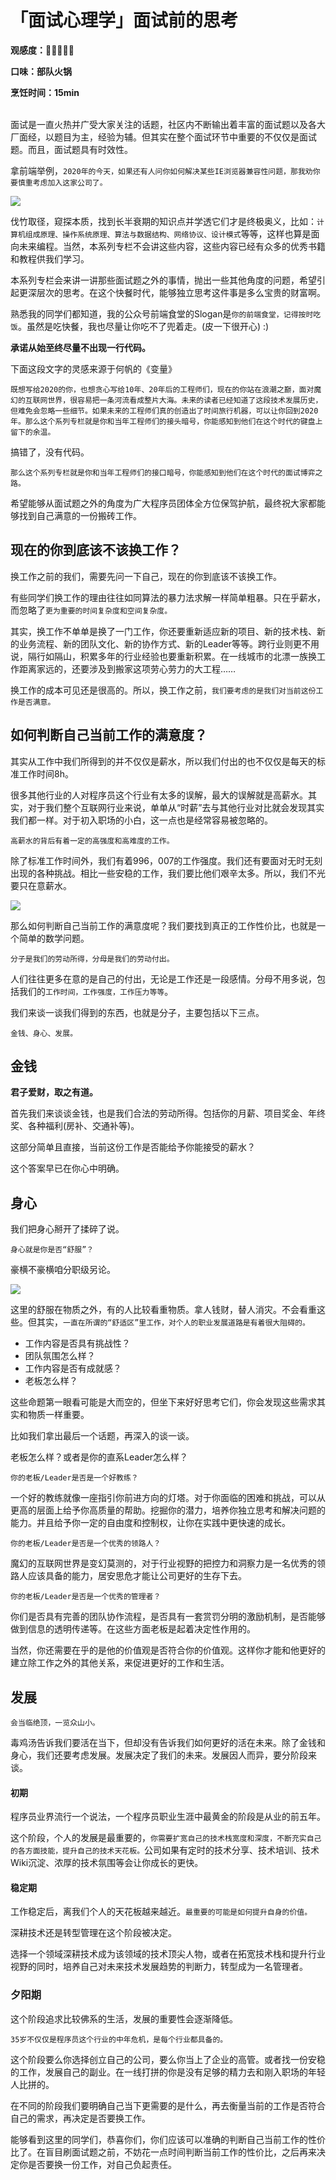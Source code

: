 # 「面试心理学」面试前的思考

**观感度：🌟🌟🌟🌟🌟**

**口味：部队火锅**

**烹饪时间：15min**
<br>
<br>

面试是一直火热并广受大家关注的话题，社区内不断输出着丰富的面试题以及各大厂面经，以题目为主，经验为辅。但其实在整个面试环节中重要的不仅仅是面试题。而且，面试题具有时效性。

拿前端举例，`2020年的今天，如果还有人问你如何解决某些IE浏览器兼容性问题，那我劝你要慎重考虑加入这家公司了。`

![](https://imgkr.cn-bj.ufileos.com/32715d62-ea4e-4678-bd89-143ec98398dc.png)


伐竹取径，窥探本质，找到长半衰期的知识点并学透它们才是终极奥义，比如：`计算机组成原理、操作系统原理、算法与数据结构、网络协议、设计模式`等等，这样也算是面向未来编程。当然，本系列专栏不会讲这些内容，这些内容已经有众多的优秀书籍和教程供我们学习。

本系列专栏会来讲一讲那些面试题之外的事情，抛出一些其他角度的问题，希望引起更深层次的思考。在这个快餐时代，能够独立思考这件事是多么宝贵的财富啊。

熟悉我的同学们都知道，我的公众号前端食堂的Slogan是`你的前端食堂，记得按时吃饭`。虽然是吃快餐，我也尽量让你吃不了兜着走。(皮一下很开心) :)


**承诺从始至终尽量不出现一行代码。**

下面这段文字的灵感来源于何帆的《变量》

`既想写给2020的你，也想贪心写给10年、20年后的工程师们，现在的你站在浪潮之巅，面对魔幻的互联网世界，很容易把一条河流看成整片大海。未来的读者已经知道了这段技术发展历史，但难免会忽略一些细节。如果未来的工程师们真的创造出了时间旅行机器，可以让你回到2020年。那么这个系列专栏就是你和当年工程师们的接头暗号，你能感知到他们在这个时代的键盘上留下的余温。`

搞错了，没有代码。

`那么这个系列专栏就是你和当年工程师们的接口暗号，你能感知到他们在这个时代的面试博弈之路。`

希望能够从面试题之外的角度为广大程序员团体全方位保驾护航，最终祝大家都能够找到自己满意的一份搬砖工作。

## 现在的你到底该不该换工作？
换工作之前的我们，需要先问一下自己，现在的你到底该不该换工作。

有些同学们换工作的理由往往如同算法的暴力法求解一样简单粗暴。只在乎薪水，而忽略了`更为重要的时间复杂度和空间复杂度。`

其实，换工作不单单是换了一门工作，你还要重新适应新的项目、新的技术栈、新的业务流程、新的团队文化、新的协作方式、新的Leader等等。跨行业则更不用说，隔行如隔山，积累多年的行业经验也要重新积累。在一线城市的北漂一族换工作距离家远的，还要涉及到搬家这项劳心劳力的大工程……

换工作的成本可见还是很高的。所以，换工作之前，`我们要考虑的是我们对当前这份工作是否满意。`

## 如何判断自己当前工作的满意度？

其实从工作中我们所得到的并不仅仅是薪水，所以我们付出的也不仅仅是每天的标准工作时间8h。

很多其他行业的人对程序员这个行业有太多的误解，最大的误解就是高薪水。其实，对于我们整个互联网行业来说，单单从“时薪”去与其他行业对比就会发现其实我们都一样。对于初入职场的小白，这一点也是经常容易被忽略的。

`高薪水的背后有着一定的高强度和高难度的工作。`

除了标准工作时间外，我们有着996，007的工作强度。我们还有要面对无时无刻出现的各种挑战。相比一些安稳的工作，我们要比他们艰辛太多。所以，我们不光要只在意薪水。

![](https://imgkr.cn-bj.ufileos.com/b07b622e-24f6-4346-b493-42620a06310e.png)


那么如何判断自己当前工作的满意度呢？我们要找到真正的工作性价比，也就是一个简单的数学问题。

`分子是我们的劳动所得，分母是我们的劳动付出。`

人们往往更多在意的是自己的付出，无论是工作还是一段感情。分母不用多说，包括我们的`工作时间，工作强度，工作压力等等`。

我们来谈一谈我们得到的东西，也就是分子，主要包括以下三点。

`金钱、身心、发展。`

## 金钱
**君子爱财，取之有道。**

首先我们来谈谈金钱，也是我们合法的劳动所得。包括你的月薪、项目奖金、年终奖、各种福利(房补、交通补等)。

这部分简单且直接，当前这份工作是否能给予你能接受的薪水？

这个答案早已在你心中明确。

## 身心
我们把身心掰开了揉碎了说。

`身心就是你是否“舒服”？`

豪横不豪横咱分职级另论。

![](https://imgkr.cn-bj.ufileos.com/278caeb3-32df-4406-85ff-d8716d12e20d.jpg)


这里的舒服在物质之外，有的人比较看重物质。拿人钱财，替人消灾。不会看重这些。但其实，`一直在所谓的“舒适区”里工作，对个人的职业发展道路是有着很大阻碍的。`

- 工作内容是否具有挑战性？
- 团队氛围怎么样？
- 工作内容是否有成就感？
- 老板怎么样？

这些命题第一眼看可能是大而空的，但坐下来好好思考它们，你会发现这些需求其实和物质一样重要。

比如我们拿出最后一个话题，再深入的谈一谈。

老板怎么样？或者是你的直系Leader怎么样？

`你的老板/Leader是否是一个好教练？`

一个好的教练就像一座指引你前进方向的灯塔。对于你面临的困难和挑战，可以从更高的层面上给予你高质量的帮助。挖掘你的潜力，培养你独立思考和解决问题的能力。并且给予你一定的自由度和控制权，让你在实践中更快速的成长。

`你的老板/Leader是否是一个优秀的领路人？`

魔幻的互联网世界是变幻莫测的，对于行业视野的把控力和洞察力是一名优秀的领路人应该具备的能力，居安思危才能让公司更好的生存下去。

`你的老板/Leader是否是一个优秀的管理者？`

你们是否具有完善的团队协作流程，是否具有一套赏罚分明的激励机制，是否能够做到信息的透明传递等。在这些方面老板是起着决定性作用的。

当然，你还需要在乎的是他的价值观是否符合你的价值观。这样你才能和他更好的建立除工作之外的其他关系，来促进更好的工作和生活。


## 发展
`会当临绝顶，一览众山小。`

毒鸡汤告诉我们要活在当下，但却没有告诉我们如何更好的活在未来。除了金钱和身心，我们还要考虑发展。发展决定了我们的未来。发展因人而异，要分阶段来谈。

#### 初期

程序员业界流行一个说法，一个程序员职业生涯中最黄金的阶段是从业的前五年。

这个阶段，个人的发展是最重要的，`你需要扩宽自己的技术栈宽度和深度，不断充实自己的各方面技能，提升自己的技术天花板。`公司如果有定时的技术分享、技术培训、技术Wiki沉淀、浓厚的技术氛围等会让你成长的更快。

#### 稳定期
工作稳定后，离我们个人的天花板越来越近。`最重要的可能是如何提升自身的价值。`

深耕技术还是转型管理在这个阶段被决定。

选择一个领域深耕技术成为该领域的技术顶尖人物，或者在拓宽技术栈和提升行业视野的同时，培养自己对未来技术发展趋势的判断力，转型成为一名管理者。

### 夕阳期
这个阶段追求比较佛系的生活，发展的重要性会逐渐降低。


`35岁不仅仅是程序员这个行业的中年危机，是每个行业都具备的。`

这个阶段要么你选择创立自己的公司，要么你当上了企业的高管。或者找一份安稳的工作，发展自己的副业。在一线打拼的你是没有足够的精力去和刚入职场的年轻人比拼的。

在不同的阶段我们要明确自己当下更需要的是什么，再去衡量当前的工作是否符合自己的需求，再决定是否要换工作。




能够看到这里的同学们，恭喜你们，你们应该可以准确的判断自己当前工作的性价比了。在盲目刷面试题之前，不妨花一点时间判断当前工作的性价比，之后再来决定你是否要换一份工作，对自己负起责任。
